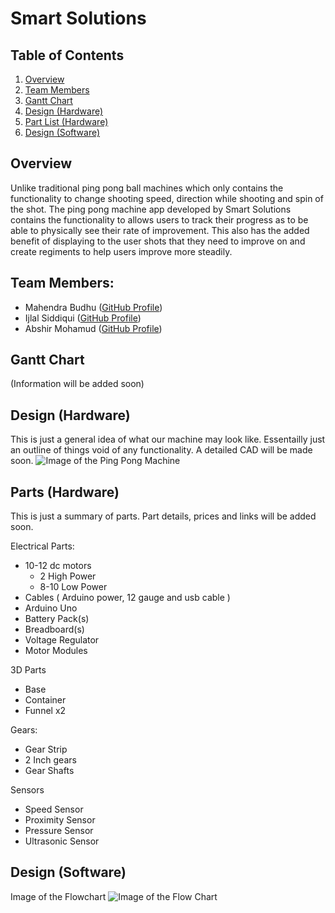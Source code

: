 # Smart Solutions

## Table of Contents
1. [Overview](#overview)
2. [Team Members](#team-members)
3. [Gantt Chart](#gantt-chart)
4. [Design (Hardware)](#design-hardware)
5. [Part List (Hardware)](#parts-hardware)
6. [Design (Software)](#design-software)

## Overview
Unlike traditional ping pong ball machines which only contains the functionality to change shooting speed, direction while shooting and spin of the shot. The ping pong machine app developed by Smart Solutions contains the functionality to allows users to track their progress as to be able to physically see their rate of improvement. This also has the added benefit of displaying to the user shots that they need to improve on and create regiments to help users improve more steadily.

## Team Members:
* Mahendra Budhu ([GitHub Profile](https://github.com/MahendraBudhu))  
* Ijlal Siddiqui ([GitHub Profile](https://github.com/Ijlal40))  
* Abshir Mohamud ([GitHub Profile](https://github.com/Abshir-Mohamud))  

## Gantt Chart
(Information will be added soon)

## Design (Hardware)
This is just a general idea of what our machine may look like. Essentailly just an outline of things void of any functionality. A detailed CAD will be made soon.
![Image of the Ping Pong Machine](https://github.com/MahendraBudhu/SmartSolutions/blob/master/Images/Ping%20Pong%20Machine%20Diagram.PNG)

## Parts (Hardware)
This is just a summary of parts. Part details, prices and links will be added soon.

 Electrical Parts:
  * 10-12 dc motors
	  * 2 High Power 
  	* 8-10 Low Power 
  * Cables ( Arduino power, 12 gauge and usb cable )
  * Arduino Uno
  * Battery Pack(s)
  * Breadboard(s)
  * Voltage Regulator
  * Motor Modules

 3D Parts
  * Base
  * Container
  * Funnel x2

 Gears:
  * Gear Strip 
  * 2 Inch gears
  * Gear Shafts 

 Sensors
  * Speed Sensor
  * Proximity Sensor
  * Pressure Sensor
  * Ultrasonic Sensor

## Design (Software)
Image of the Flowchart
![Image of the Flow Chart](https://github.com/MahendraBudhu/SmartSolutions/blob/master/Images/Flowchart.PNG)
